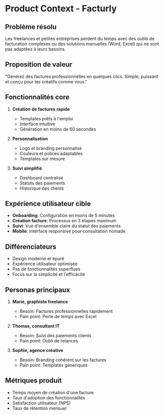 # Product Context - Facturly

## Problème résolu

Les freelances et petites entreprises perdent du temps avec des outils de facturation complexes ou des solutions manuelles (Word, Excel) qui ne sont pas adaptées à leurs besoins.

## Proposition de valeur

"Générez des factures professionnelles en quelques clics. Simple, puissant et conçu pour les créatifs comme vous."

## Fonctionnalités core

1. **Création de factures rapide**

   - Templates prêts à l'emploi
   - Interface intuitive
   - Génération en moins de 60 secondes

2. **Personnalisation**

   - Logo et branding personnalisé
   - Couleurs et polices adaptables
   - Templates sur mesure

3. **Suivi simplifié**
   - Dashboard centralisé
   - Statuts des paiements
   - Historique des clients

## Expérience utilisateur cible

- **Onboarding**: Configuration en moins de 5 minutes
- **Création facture**: Processus en 3 étapes maximum
- **Suivi**: Vue d'ensemble claire du statut des paiements
- **Mobile**: Interface responsive pour consultation nomade

## Différenciateurs

- Design moderne et épuré
- Expérience utilisateur optimisée
- Pas de fonctionnalités superflues
- Focus sur la simplicité et l'efficacité

## Personas principaux

1. **Marie, graphiste freelance**

   - Besoin: Factures professionnelles rapidement
   - Pain point: Perte de temps avec Excel

2. **Thomas, consultant IT**

   - Besoin: Suivi des paiements clients
   - Pain point: Oubli de relances

3. **Sophie, agence créative**
   - Besoin: Branding cohérent sur les factures
   - Pain point: Templates génériques

## Métriques produit

- Temps moyen de création d'une facture
- Taux d'adoption des fonctionnalités
- Satisfaction utilisateur (NPS)
- Taux de rétention mensuel
